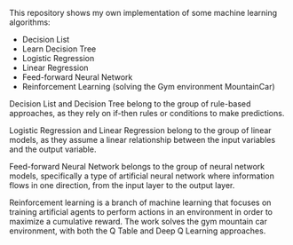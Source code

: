 This repository shows my own implementation of some machine learning algorithms:
* Decision List
* Learn Decision Tree
* Logistic Regression
* Linear Regression
* Feed-forward Neural Network
* Reinforcement Learning (solving the Gym environment MountainCar)


Decision List and Decision Tree belong to the group of rule-based approaches, as they rely on if-then rules or conditions to make predictions.


Logistic Regression and Linear Regression belong to the group of linear models, as they assume a linear relationship between the input variables and the output variable.


Feed-forward Neural Network belongs to the group of neural network models, specifically a type of artificial neural network where information flows in one direction, from the input layer to the output layer.


Reinforcement learning is a branch of machine learning that focuses on training artificial agents to perform actions in an environment in order to maximize a cumulative reward. The work solves the gym mountain car environment, with both the Q Table and Deep Q Learning approaches.